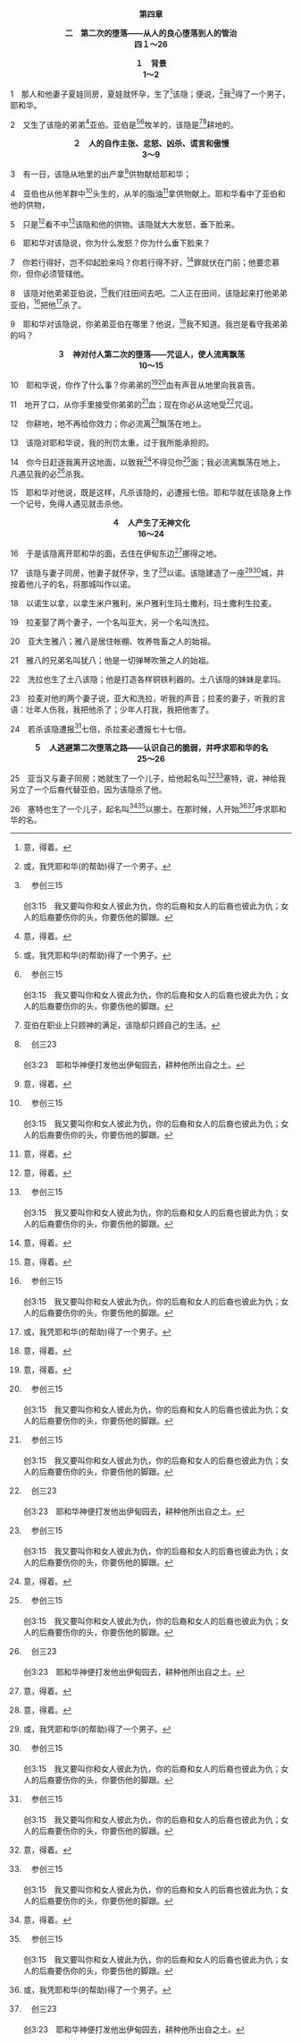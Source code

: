 <p style="text-align:center;font-weight:bold;">第四章</p>

<p style="text-align:center;font-weight:bold;">二　第二次的堕落——从人的良心堕落到人的管治<br>四１～26</p>

<p style="text-align:center;font-weight:bold;">１　背景<br>1～2</p>

1　那人和他妻子夏娃同房，夏娃就怀孕，生了[^1]该隐；便说，[^2]我[^a]得了一个男子，耶和华。

[^1]:意，得着。

[^2]:或，我凭耶和华(的帮助)得了一个男子。

[^a]:　参创三15<br><br>创3:15　我又要叫你和女人彼此为仇，你的后裔和女人的后裔也彼此为仇；女人的后裔要伤你的头，你要伤他的脚跟。

2　又生了该隐的弟弟[^1]亚伯。亚伯是[^2][^a]牧羊的，该隐是[^3][^b]耕地的。

[^1]:意，气息，或虚空。人第一次堕落的结果，使人生一切的事都变作虚空(传一2～3)。

[^2]:洪水以前，人只准吃水果和蔬菜(一29，三18)，不准吃肉(参九3)。因此，亚伯牧羊不是为他的生活生产食物，乃是提供祭物使神得满足。亚伯不但相信福音(见4注1)，也实行福音并为福音而活。

[^3]:亚伯在职业上只顾神的满足，该隐却只顾自己的生活。

[^a]:　参创四六32；四七3<br><br>创46:32　他们本是牧羊的人，以养牲畜为业；他们把羊群、牛群和一切所有的，都带来了。<br><br>创47:3　法老问约瑟的弟兄们说，你们以何事为业？他们对法老说，你仆人们是牧羊的，我们和我们的祖宗都是如此。

[^b]:　创三23<br><br>创3:23　耶和华神便打发他出伊甸园去，耕种他所出自之土。

<p style="text-align:center;font-weight:bold;">２　人的自作主张、忿怒、凶杀、谎言和傲慢<br>3～9</p>

3　有一日，该隐从地里的出产拿[^1]供物献给耶和华；

[^1]:该隐没有凭着流血献祭(三21，来九22)，借着预期的救赎，跟随神的救恩之路，却妄自将自己劳苦的果子献给神，继续人的堕落。该隐敬拜神的方式，乃是照着那狡猾者撒但所鼓动(7与注1，约壹三12)之属人的观念和意见，发明了一个宗教(犹11与注1)。历世历代以来，有无数的该隐跟从者，在各个时空，发明各自的宗教。

4　亚伯也从他羊群中[^a]头生的，从羊的脂油[^1]拿供物献上。耶和华看中了亚伯和他的供物，

[^1]:按照来十一4，亚伯献祭给神是因着信。信是由于听见福音的话(罗十17，14)。这指明亚伯的父母亚当和夏娃，必定曾将神向他们宣扬的喜信(三15，21)，向他们的孩子传扬。亚伯像他的父母一样相信福音，并照着他父母所传扬的话中神的启示，将供物献给神。因此，在这地上的第一个家庭，乃是福音之家，信徒之家。<br><br>亚伯是神的第一位祭司，代表所有在基督里的信徒(彼前二5，9)。按预表说，亚伯乃是将基督献给神。按照民十八17，头生的牛、绵羊或山羊(预表基督)，必须献给神。这献祭包括洒血在祭坛上为着救赎，以及焚烧脂油，作为使神满足的香气。因此，亚伯的献祭正符合后来摩西律法中的启示，证明他敬拜神的路是照着神的神圣启示，而不是照着他自己的观念。

[^a]:　出十三12；民十八17；箴三9<br><br>出13:12　那时你要将一切头胎的，并牲畜中头生的崽子，归给耶和华；公的都要属耶和华。<br><br>民18:17　只是头生的牛、头生的绵羊或头生的山羊，必不可赎；它们都是圣的。你要把它们的血洒在坛上，把它们的脂油焚烧，当作怡爽香气的火祭献给耶和华。<br><br>箴3:9　你要以财物，和一切初熟的出产，尊荣耶和华。

5　只是[^1]看不中[^a]该隐和他的供物。该隐就大大发怒，垂下脸来。

[^1]:该隐拒绝神的路，不以基督为神的义作遮盖(三21，腓三9，林前一30)。他像热心宗教的犹太人一样，寻求建立自己的义，不顾神的义，也不服神的义(罗十3)。因此，他的供物对神乃是一种侮辱，为神所拒绝。

[^a]:　来十一4；犹11<br><br>来11:4　亚伯因着信献祭给神，比该隐所献的更美，借此便得了称许为义的见证，就是神指着他的礼物所作的见证；他虽然死了，却借着这信仍旧说话。<br><br>犹1:11　他们有祸了！因为走了该隐的道路，又为工价向着巴兰的错谬直闯，并在可拉的背叛中灭亡了。

6　耶和华对该隐说，你为什么发怒？你为什么垂下脸来？

7　你若行得好，岂不仰起脸来吗？你若行得不好，[^1]罪就伏在门前；他要恋慕你，但你必须管辖他。

[^1]:罪与撒但是一(罗七8与注1)。我们若拒绝神救恩的路，撒但作为罪就伏在门前，等候机会来抓住并吞吃我们(参路二二31，彼前五8)。

8　该隐对他弟弟亚伯说，[^1]我们往田间去吧。二人正在田间，该隐起来打他弟弟亚伯，[^a]把他[^2]杀了。

[^1]:许多古译本有此句，希伯来经文则无。

[^2]:该隐因着他宗教的嫉妒所激起的怒气，杀害了他的弟弟(4～5)。历代以来，那些照着肉体敬拜神的人，反对、逼迫、甚至杀害那些照着那灵敬拜神的人(太二三35，约十六2，启十七6，参加四29)。该隐献祭给神并杀害弟弟，是在善恶知识树的线上；反之，亚伯乃是在生命树的线上。见二9注3二段。

[^a]:　约壹三12；太二三35；参约八44<br><br>约壹3:12　不要像该隐，他是出于那恶者，又杀了他的兄弟。为什么杀了他？因为自己的行为是恶的，兄弟的行为是义的。<br><br>太23:35　叫世上所流一切的义血，都归到你们身上，从义人亚伯的血起，直到你们在殿和坛中间，所杀巴拉加的儿子撒迦利亚的血为止。<br><br>约8:44　你们是出于那父魔鬼，你们父的私欲，你们愿意行。他从起初就是杀人的，并且不站在真理中，因为在他里面没有真理。他说谎是出于他自己的私有物，因他是说谎的，也是说谎者的父。

9　耶和华对该隐说，你弟弟亚伯在哪里？他说，[^1]我不知道。我岂是看守我弟弟的吗？

[^1]:这谎言显示该隐对神的傲慢。在约八44，主耶稣的话暗指该隐杀害亚伯并向神说谎，指明在杀人和说谎的行动中，该隐与魔鬼撒但是一，撒但是该隐的源头(约壹三12)。因为该隐拒绝神的路和神的警告(7)，他就被撒但这杀人者和说谎者得着，与撒但一同成为杀人者和说谎者。

<p style="text-align:center;font-weight:bold;">３　神对付人第二次的堕落——咒诅人，使人流离飘荡<br>10～15</p>

10　耶和华说，你作了什么事？你弟弟的[^1][^a]血有声音从地里向我哀告。

[^1]:亚伯的血和耶稣的血都说话(见来十二24与注3)。亚伯的血从地里说话，耶稣的血从天上说话。

[^a]:　来十一4；参启六10<br><br>来11:4　亚伯因着信献祭给神，比该隐所献的更美，借此便得了称许为义的见证，就是神指着他的礼物所作的见证；他虽然死了，却借着这信仍旧说话。<br><br>启6:10　他们大声喊着说，圣别真实的主人，你不审判住在地上的人，给我们伸流血的冤，要等到几时？

11　地开了口，从你手里接受你弟弟的[^a]血；现在你必从这地受[^b]咒诅。

[^a]:　参民三五33<br><br>民35:33　这样，你们就不污秽所在之地，因为血是污秽地的；若有在地上流人血的，除非流那杀人者的血，那地就不得遮罪。

[^b]:　参创三17～18<br><br>创3:17　又对亚当说，你既听妻子的话，吃了我所吩咐你不可吃的那树上的果子，地必因你的缘故受咒诅；你必终身劳苦，才能从地里得吃的。<br><br>创3:18　地必给你长出荆棘和蒺藜来，你也要吃田间的菜蔬。

12　你耕地，地不再给你效力；你必流离[^a]飘荡在地上。

[^a]:　伯十五23<br><br>伯15:23　他飘流在外求食，说，哪里有食物呢？他知道黑暗的日子在他手边预备好了。

13　该隐对耶和华说，我的刑罚太重，过于我所能承担的。

14　你今日赶逐我离开这地面，以致我[^1]不得见你[^a]面；我必流离飘荡在地上，凡遇见我的必[^b]杀我。

[^1]:直译，从你面隐藏。

[^a]:　诗一四三7；五一11；王下二四20；耶五二3<br><br>诗143:7　耶和华啊，求你速速应允我；我的灵耗尽。不要向我掩面，免得我像那些下坑的人一样。<br><br>诗51:11　不要丢弃我，使我离开你的面；不要从我取去你圣别的灵。<br><br>王下24:20　这些事临到耶路撒冷和犹大，是因耶和华的怒气发作，直到祂将人民从自己面前赶出。后来西底家背叛了巴比伦王。<br><br>耶52:3　这些事临到耶路撒冷和犹大，是因耶和华的怒气发作，直到祂将人民从自己面前赶出。后来西底家背叛了巴比伦王。

[^b]:　民三五19<br><br>民35:19　报血仇的，要亲自杀那故意杀人的，一遇见就可以杀他。

15　耶和华对他说，既是这样，凡杀该隐的，必遭报七倍。耶和华就在该隐身上作一个记号，免得人遇见就击杀他。
<p style="text-align:center;font-weight:bold;">４　人产生了无神文化<br>16～24</p>

16　于是该隐离开耶和华的面，去住在伊甸东边[^1]挪得之地。

[^1]:意，飘荡。

17　该隐与妻子同房，他妻子就怀孕，生了[^1]以诺。该隐建造了一座[^2][^a]城，并按着他儿子的名，将那城叫作以诺。

[^1]:意，被引进，被献上，被训练。

[^2]:该隐离开神的面之后(16)，为着保护和自存，就建造了一座城。他在这城里产生了无神文化。在伊甸园中，神是人的一切—人的保护、维持、供应和娱乐。人失去神，就失去了一切。这迫使人发明人的文化，其主要元素是城为着生存、畜牧为着维生、音乐为着娱乐以及武器为着防御(20～22)。在本章所发明出来的无神文化，要继续发展，直到在大巴比伦达到极点(启十七～十八)。

[^a]:　参创十一4；但四30<br><br>创11:4　他们说，来吧，我们建造一座城和一座塔，塔顶通天；我们要宣扬我们的名，免得我们分散在全地上。<br><br>但4:30　他说，这大巴比伦不是我用自己权能的力量建为王家，要显我威严的荣耀吗？

18　以诺生以拿，以拿生米户雅利，米户雅利生玛土撒利，玛土撒利生拉麦。

19　拉麦娶了两个妻子，一个名叫亚大，另一个名叫洗拉。

20　亚大生雅八；雅八是居住帐棚、牧养牲畜之人的始祖。

21　雅八的兄弟名叫犹八；他是一切弹琴吹箫之人的始祖。

22　洗拉也生了土八该隐；他是打造各样铜铁利器的。土八该隐的妹妹是拿玛。

23　拉麦对他的两个妻子说，亚大和洗拉，听我的声音；拉麦的妻子，听我的言语：壮年人伤我，我把他杀了；少年人打我，我把他害了。

24　若杀该隐遭报[^a]七倍，杀拉麦必遭报七十七倍。

[^a]:　创四15<br><br>创4:15　耶和华对他说，既是这样，凡杀该隐的，必遭报七倍。耶和华就在该隐身上作一个记号，免得人遇见就击杀他。

<p style="text-align:center;font-weight:bold;">５　人逃避第二次堕落之路——认识自己的脆弱，并呼求耶和华的名<br>25～26</p>

25　亚当又与妻子同房；她就生了一个儿子，给他起名叫[^1][^a]塞特，说，神给我另立了一个后裔代替亚伯，因为该隐杀了他。

[^1]:意，设立。亚伯殉道后，神设立塞特顶替亚伯，走神救恩的路。

[^a]:　代上一1；路三38<br><br>代上1:1　亚当、塞特、以挪士、<br><br>路3:38　该南是以挪士的儿子，以挪士是塞特的儿子，塞特是亚当的儿子，亚当是神的儿子。

26　塞特也生了一个儿子，起名叫[^1][^a]以挪士。在那时候，人开始[^2][^b]呼求耶和华的名。

[^1]:意，脆弱必死的人。

[^2]:原文意“向…呼叫”，“向…呼喊”，意即用听得见的声音呼喊。因为人领悟自己的生命是虚空(见2注1)，领悟自己是脆弱必死的(见26注1)，于是自然而然的开始呼求耶和华那永远者的名(见二4注3)。他们虽然是虚空软弱的，但借着呼求主的名，就变得丰富且刚强，因为他们进入了他们所呼求者的丰富和力量(罗十12～13与注)。见徒二21注1。

[^a]:　创五6<br><br>创5:6　塞特活到一百零五岁，生了以挪士。

[^b]:　创十二8；十三4；二一33；诗一一六13；17；珥二32；番三9；亚十三9；徒二21；罗十12<br><br>创12:8　从那里他又迁到伯特利东边的山，支搭帐棚；西边是伯特利，东边是艾；他在那里又为耶和华筑了一座坛，并且呼求耶和华的名。<br><br>创13:4　也是他先前筑坛的地方；他又在那里呼求耶和华的名。<br><br>创21:33　亚伯拉罕在别是巴栽了一棵垂丝柳树，又在那里呼求耶和华永远之神的名。<br><br>诗116:13　我要举起救恩的杯，呼求耶和华的名。<br><br>诗116:17　我要将感谢祭献给你，又要呼求耶和华的名。<br><br>珥2:32　那时，凡呼求耶和华名的，就必得救；因为照耶和华所说的，在锡安山、在耶路撒冷，必有逃脱的人，在余剩的人中，必有耶和华所召的。<br><br>番3:9　那时，我必使万民改用纯洁的语言，好叫他们都呼求我耶和华的名，同心合意地事奉我。<br><br>亚13:9　我要使这三分之一经火，熬炼他们如熬炼银子，试炼他们如试炼金子。他们必呼求我的名，我必应允他们；我要说，他们是我的子民，他们也要说，耶和华是我们的神。<br><br>徒2:21　那时，凡呼求主名的，就必得救。”<br><br>罗10:12　因为犹太人和希利尼人并没有分别，众人同有一位主，祂对一切呼求祂的人是丰富的。

